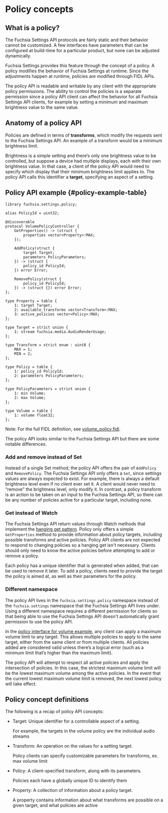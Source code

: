 # Policy concepts

## What is a policy?

The Fuchsia Settings API protocols are fairly static and their behavior cannot
be customized. A few interfaces have parameters that can be configured at
build-time for a particular product, but none can be adjusted dynamically.

Fuchsia Settings provides this feature through the concept of a policy. A policy
modifies the behavior of Fuchsia Settings at runtime. Since the adjustments
happen at runtime, policies are modified through FIDL APIs.

The policy API is readable and writable by any client with the appropriate
policy permissions. The ability to control the policies is a separate permission
since a policy API client can affect the behavior for all Fuchsia Settings API
clients, for example by setting a minimum and maximum brightness value to the
same value.

## Anatomy of a policy API

Policies are defined in terms of **transforms**, which modify the requests sent
to the Fuchsia Settings API. An example of a transform would be a minimum
brightness limit.

Brightness is a simple setting and there’s only one brightness value to be
controlled, but suppose a device had multiple displays, each with their own
brightness value. In that case, a client of the policy API would need to specify
which display that their minimum brightness limit applies to. The policy API
calls this identifier a **target**, specifying an aspect of a setting.

## Policy API example {#policy-example-table}

```fidl
library fuchsia.settings.policy;

alias PolicyId = uint32;

@discoverable
protocol VolumePolicyController {
    GetProperties() -> (struct {
        properties vector<Property>:MAX;
    });

    AddPolicy(struct {
        target Target;
        parameters PolicyParameters;
    }) -> (struct {
        policy_id PolicyId;
    }) error Error;

    RemovePolicy(struct {
        policy_id PolicyId;
    }) -> (struct {}) error Error;
};

type Property = table {
    1: target Target;
    2: available_transforms vector<Transform>:MAX;
    3: active_policies vector<Policy>:MAX;
};

type Target = strict union {
    1: stream fuchsia.media.AudioRenderUsage;
};

type Transform = strict enum : uint8 {
    MAX = 1;
    MIN = 2;
};

type Policy = table {
    1: policy_id PolicyId;
    2: parameters PolicyParameters;
};

type PolicyParameters = strict union {
    1: min Volume;
    2: max Volume;
};

type Volume = table {
    1: volume float32;
};
```

Note: For the full FIDL definition, see [volume_policy.fidl][volume_policy_fidl].

The policy API looks similar to the Fuchsia Settings API but there are some
notable differences.

### Add and remove instead of Set

Instead of a single Set method, the policy API offers the pair of `AddPolicy`
and `RemovePolicy`. The Fuchsia Settings API only offers a `Set`, since settings
values are always expected to exist. For example, there is always a default
brightness level even if no client ever set it. A client would never need to
“remove” the brightness level, only modify it. In contrast, a policy transform
is an action to be taken on an input to the Fuchsia Settings API, so there can
be any number of policies active for a particular target, including none.

### Get instead of Watch

The Fuchsia Settings API return values through Watch methods that implement the
[hanging get pattern][hanging-get]. Policy only offers a simple `GetProperties`
method to provide information about policy targets, including possible
transforms and active policies. Policy API clients are not expected to respond
to changing policies so a hanging get isn't necessary. Clients should only need
to know the active policies before attempting to add or remove a policy.

Each policy has a unique identifier that is generated when added, that can be
used to remove it later. To add a policy, clients need to provide the target the
policy is aimed at, as well as their parameters for the policy.

### Different namespace

The policy API lives in the `fuchsia.settings.policy` namespace instead of the
`fuchsia.settings` namespace that the Fuchsia Settings API lives under. Using a
different namespace requires a different permission for clients so that being
able to use the Fuchsia Settings API doesn't automatically grant permission to
use the policy API.

In the [policy interface for volume example](#policy-example-table), any client
can apply a maximum volume limit to any target. This allows multiple policies to
apply to the same target, either from the same client or from multiple clients.
All policies added are considered valid unless there’s a logical error (such as
a minimum limit that’s higher than the maximum limit).

The policy API will attempt to respect all active policies and apply the
intersection of policies. In this case, the strictest maximum volume limit will
be the lowest maximum volume among the active policies. In the event that the
current lowest maximum volume limit is removed, the next lowest policy will take
effect.

## Policy concept definitions

The following is a recap of policy API concepts:

* Target: Unique identifier for a controllable aspect of a setting.

  For example, the targets in the volume policy are the individual audio streams

* Transform: An operation on the values for a setting target.

  Policy clients can specify customizable parameters for transforms, ex. max
  volume limit

* Policy: A client-specified transform, along with its parameters.

  Policies each have a globally unique ID to identify them

* Property: A collection of information about a policy target.

  A property contains information about what transforms are possible on a given
  target, and what policies are active

<!-- link labels -->
[volume_policy_fidl]: /sdk/fidl/fuchsia.settings.policy/volume_policy.fidl
[hanging-get]: /docs/development/api/fidl.md#hanging-get
